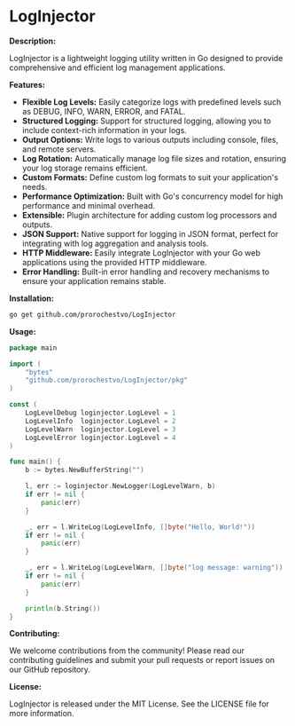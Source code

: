 # LogInjector

**Description:**

LogInjector is a lightweight logging utility written in Go designed to provide comprehensive and efficient log management applications.

**Features:**

- **Flexible Log Levels:** Easily categorize logs with predefined levels such as DEBUG, INFO, WARN, ERROR, and FATAL.
- **Structured Logging:** Support for structured logging, allowing you to include context-rich information in your logs.
- **Output Options:** Write logs to various outputs including console, files, and remote servers.
- **Log Rotation:** Automatically manage log file sizes and rotation, ensuring your log storage remains efficient.
- **Custom Formats:** Define custom log formats to suit your application's needs.
- **Performance Optimization:** Built with Go's concurrency model for high performance and minimal overhead.
- **Extensible:** Plugin architecture for adding custom log processors and outputs.
- **JSON Support:** Native support for logging in JSON format, perfect for integrating with log aggregation and analysis tools.
- **HTTP Middleware:** Easily integrate LogInjector with your Go web applications using the provided HTTP middleware.
- **Error Handling:** Built-in error handling and recovery mechanisms to ensure your application remains stable.

**Installation:**

```sh
go get github.com/prorochestvo/LogInjector
```

**Usage:**

```go
package main

import (
	"bytes"
	"github.com/prorochestvo/LogInjector/pkg"
)

const (
	LogLevelDebug loginjector.LogLevel = 1
	LogLevelInfo  loginjector.LogLevel = 2
	LogLevelWarn  loginjector.LogLevel = 3
	LogLevelError loginjector.LogLevel = 4
)

func main() {
	b := bytes.NewBufferString("")

	l, err := loginjector.NewLogger(LogLevelWarn, b)
	if err != nil {
		panic(err)
	}

	_, err = l.WriteLog(LogLevelInfo, []byte("Hello, World!"))
	if err != nil {
		panic(err)
	}

	_, err = l.WriteLog(LogLevelWarn, []byte("log message: warning"))
	if err != nil {
		panic(err)
	}

	println(b.String())
}

```

**Contributing:**

We welcome contributions from the community! Please read our contributing guidelines and submit your pull requests or report issues on our GitHub repository.

**License:**

LogInjector is released under the MIT License. See the LICENSE file for more information.